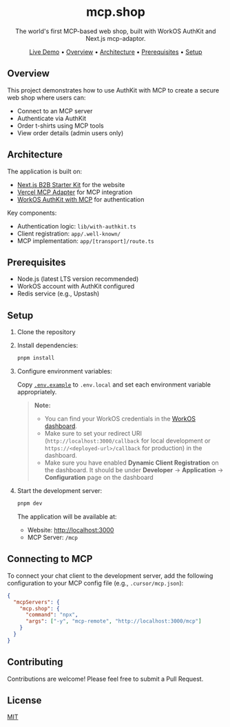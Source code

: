 <p align="center">
  <h1 align="center">mcp.shop</h1>
</p>

<p align="center">
  The world's first MCP-based web shop, built with WorkOS AuthKit and Next.js mcp-adaptor.
</p>

<p align="center">
  <a href="https://mcp.shop/">Live Demo</a> • <a href="#overview">Overview</a> • <a href="#architecture">Architecture</a> • <a href="#prerequisites">Prerequisites</a> • <a href="#setup">Setup</a>
</p>

## Overview

This project demonstrates how to use AuthKit with MCP to create a secure web shop where users can:

- Connect to an MCP server
- Authenticate via AuthKit
- Order t-shirts using MCP tools
- View order details (admin users only)

## Architecture

The application is built on:

- [Next.js B2B Starter Kit](https://workos.com/blog/nextjs-b2b-starter-kit) for the website
- [Vercel MCP Adapter](https://github.com/vercel/mcp-adapter) for MCP integration
- [WorkOS AuthKit with MCP](https://workos.com/docs/user-management/mcp) for authentication

Key components:

- Authentication logic: `lib/with-authkit.ts`
- Client registration: `app/.well-known/`
- MCP implementation: `app/[transport]/route.ts`

## Prerequisites

- Node.js (latest LTS version recommended)
- WorkOS account with AuthKit configured
- Redis service (e.g., Upstash)

## Setup

1. Clone the repository
2. Install dependencies:

   ```bash
   pnpm install
   ```

3. Configure environment variables:

   Copy [`.env.example`](./.env.example) to `.env.local` and set each environment variable appropriately.

   > **Note:**
   >
   > - You can find your WorkOS credentials in the [WorkOS dashboard](https://workos.com/docs/user-management/vanilla/nodejs/1-configure-your-project).
   > - Make sure to set your redirect URI (`http://localhost:3000/callback` for local development or `https://<deployed-url>/callback` for production) in the dashboard.
   > - Make sure you have enabled **Dynamic Client Registration** on the dashboard. It should be under **Developer** -> **Application** -> **Configuration** page on the dashboard

4. Start the development server:

   ```bash
   pnpm dev
   ```

   The application will be available at:
   - Website: [http://localhost:3000](http://localhost:3000)
   - MCP Server: `/mcp`

## Connecting to MCP

To connect your chat client to the development server, add the following configuration to your MCP config file (e.g., `.cursor/mcp.json`):

```json
{
  "mcpServers": {
    "mcp.shop": {
      "command": "npx",
      "args": ["-y", "mcp-remote", "http://localhost:3000/mcp"]
    }
  }
}
```

## Contributing

Contributions are welcome! Please feel free to submit a Pull Request.

## License

[MIT](LICENSE)
